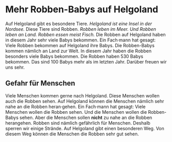 # Mehr Robben-Babys auf Helgoland

Auf Helgoland gibt es besondere Tiere.  *Helgoland ist eine Insel in der Nordsee.*  Diese Tiere sind Robben.  *Robben leben im Meer.*   *Und Robben leben an Land.*   *Robben essen meist Fisch.*  Die Robben auf Helgoland haben in diesem Jahr sehr viele Babys bekommen. Ein Fach·mann hat gesagt: Viele Robben bekommen auf Helgoland ihre Babys. Die Robben-Babys kommen nämlich an Land zur Welt. In diesem Jahr haben die Robben besonders viele Babys bekommen. Die Robben haben 530 Babys bekommen. Das sind 100 Babys mehr als im letzten Jahr. Darüber freuen wir uns sehr. 

## Gefahr für Menschen
Viele Menschen kommen gerne nach Helgoland. Diese Menschen wollen auch die Robben sehen. Auf Helgoland können die Menschen nämlich sehr nahe an die Robben heran·gehen. Ein Fach·mann hat gesagt: Viele Menschen wollen die Robben sehen. Und die Menschen wollen die Robben-Babys sehen. Aber die Menschen sollen **nicht** zu nahe an die Robben herangehen. Robben sind nämlich gefährlich für Menschen. Deshalb sperren wir einige Strände. Auf Helgoland gibt einen besonderen Weg. Von diesem Weg können die Menschen die Robben sehr gut sehen. 
